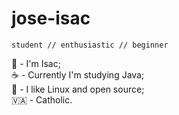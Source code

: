 
# jose-isac
`student // enthusiastic // beginner`  

🌌 - I'm Isac;  
☕ - Currently I'm studying Java;  
🐧 - I like Linux and open source;  
🇻🇦 - Catholic.
